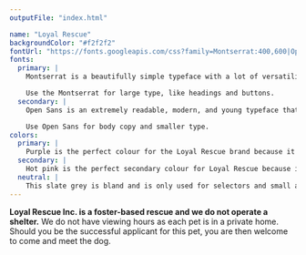 ```yaml
---
outputFile: "index.html"

name: "Loyal Rescue"
backgroundColor: "#f2f2f2"
fontUrl: "https://fonts.googleapis.com/css?family=Montserrat:400,600|Open+Sans:400,700"
fonts:
  primary: |
    Montserrat is a beautifully simple typeface with a lot of versatility and fun. It expresses how fun and positive having a canine companion can be.

    Use the Montserrat for large type, like headings and buttons.
  secondary: |
    Open Sans is an extremely readable, modern, and young typeface that shows off our easy-going vibe.

    Use Open Sans for body copy and smaller type.
colors:
  primary: |
    Purple is the perfect colour for the Loyal Rescue brand because it combines the calm stability of blue and the adventurous energy of red. Purple represents devotion, wisdom, independence, loyalty, and peace.
  secondary: |
    Hot pink is the perfect secondary colour for Loyal Rescue because it represents all the things this company is: playfulness, tenderness, sweetness, and love.
  neutral: |
    This slate grey is bland and is only used for selectors and small amounts of color.
---
```


**Loyal Rescue Inc. is a foster-based rescue and we do not operate a shelter.** We do not have viewing hours as each pet is in a private home. Should you be the successful applicant for this pet, you are then welcome to come and meet the dog.
